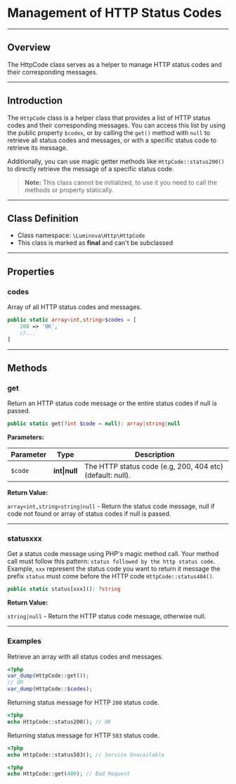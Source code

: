 # Management of HTTP Status Codes

***

## Overview

The HttpCode class serves as a helper to manage HTTP status codes and their corresponding messages.

***

## Introduction

The `HttpCode` class is a helper class that provides a list of HTTP status codes and their corresponding messages. You can access this list by using the public property `$codes`, or by calling the `get()` method with `null` to retrieve all status codes and messages, or with a specific status code to retrieve its message.

Additionally, you can use magic getter methods like `HttpCode::status200()` to directly retrieve the message of a specific status code.

> **Note:** This class cannot be initialized, to use it you need to call the methods or property statically.

***

## Class Definition

* Class namespace: `\Luminova\Http\HttpCode`
* This class is marked as **final** and can't be subclassed

***

## Properties

### codes

Array of all HTTP status codes and messages.

```php
public static array<int,string>$codes = [
    200 => 'OK',
    //...
]
```

***

## Methods

### get

Return an HTTP status code message or the entire status codes if null is passed.

```php
public static get(?int $code = null): array|string|null
```

**Parameters:**

| Parameter | Type | Description |
|-----------|------|-------------|
| `$code` | **int&#124;null** | The HTTP status code (e.g, 200, 404 etc) (default: null). |

**Return Value:**

`array<int,string>string|null` - Return the status code message, null if code not found or array of status codes if null is passed.

***

### statusxxx

Get a status code message using PHP's magic method call. 
Your method call must follow this pattern: `status followed by the http status code`. Example, `xxx` represent the status code you want to return it message the prefix `status` must come before the HTTP code `HttpCode::status404()`.

```php
public static status[xxx](): ?string
```

**Return Value:**

`string|null` - Return the HTTP status code message, otherwise null.

***

### Examples

Retrieve an array with all status codes and messages.

```php
<?php
var_dump(HttpCode::get());
// OR
var_dump(HttpCode::$codes);
```

Returning status message for HTTP `200` status code.

```php 
<?php 
echo HttpCode::status200(); // OK
```

Returning status message for HTTP `503` status code.

```php 
<?php 
echo HttpCode::status503(); // Service Unavailable
```

```php
<?php
echo HttpCode::get(400); // Bad Request
```